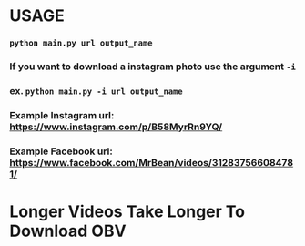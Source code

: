 # USAGE
### ``python main.py url output_name``
### If you want to download a instagram photo use the argument ``-i``
### ex. ``python main.py -i url output_name``
### Example Instagram url: https://www.instagram.com/p/B58MyrRn9YQ/
### Example Facebook url: https://www.facebook.com/MrBean/videos/312837566084781/

# Longer Videos Take Longer To Download OBV
